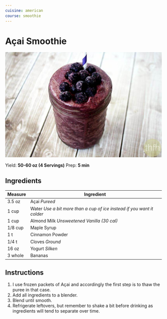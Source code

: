 ```yaml
---
cuisine: american
course: smoothie
---
```


# Açai Smoothie

![Photo](../_images/acai-smoothie.jpg)

Yield: **50-60 oz (4 Servings)**
Prep: **5 min**

## Ingredients

Measure|Ingredient
---|---
3.5 oz|Açai *Pureed*
1 cup|Water *Use a bit more than a cup of ice instead if you want it colder*
1 cup|Almond Milk *Unsweetened Vanilla (30 cal)*
1/8 cup|Maple Syrup
1 t|Cinnamon Powder
1/4 t|Cloves *Ground*
16 oz|Yogurt *Silken*
3 whole|Bananas

## Instructions

1. I use frozen packets of Açai and accordingly the first step is to thaw the puree in that case.
2. Add all ingredients to a blender.
3. Blend until smooth.
4. Refrigerate leftovers, but remember to shake a bit before drinking as ingredients will tend to separate over time.